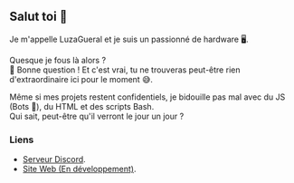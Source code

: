 ## Salut toi 👋

Je m'appelle LuzaGueral et je suis un passionné de hardware 🖥️.  

Quesque je fous là alors ?  
🤔 Bonne question ! Et c'est vrai, tu ne trouveras peut-être rien d'extraordinaire ici pour le moment 😅.

Même si mes projets restent confidentiels, je bidouille pas mal avec du JS (Bots 🤖), du HTML et des scripts Bash.  
Qui sait, peut-être qu'il verront le jour un jour ?

### Liens

- [Serveur Discord](https://discord.gg/frxghjDtZY).
- [Site Web (En développement)](https://www.luzagueral.fr).
